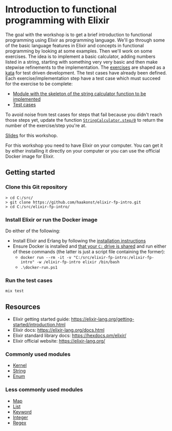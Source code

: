 # Introduction to functional programming with Elixir

The goal with the workshop is to get a brief introduction to functional programming using Elixir as programming language. We'll go through some of the basic language features in Elixir and concepts in functional programming by looking at some examples. Then we'll work on some exercises. The idea is to implement a basic calculator, adding numbers listed in a string, starting with something very very basic and then make stepwise refinements to the implementation. The [exercises](https://osherove.com/tdd-kata-1/) are shaped as a [kata](https://en.wikipedia.org/wiki/Kata_(programming)) for test driven development. The test cases have already been defined. Each exercise/implementation step have a test case which must succeed for the exercise to be complete:

* [Module with the skeleton of the string calculator function to be implemented](lib/string_calculator.ex)
* [Test cases](test/string_calculator_test.exs)

To avoid noise from test cases for steps that fail because you didn't reach those steps yet, update the function [`StringCalculator.step/0`](lib/string_calculator.ex#L2) to return the number of the exercise/step you're at.

[Slides](https://haakonst.github.io/elixir-fp-intro/presentation.html) for this workshop.

For this workshop you need to have Elixir on your computer. You can get it by either installing it directly on your computer or you can use the official Docker image for Elixir.

## Getting started

### Clone this Git repository

```
> cd C:/src/
> git clone https://github.com/haakonst/elixir-fp-intro.git
> cd C:/src/elixir-fp-intro/
```

### Install Elixir or run the Docker image

Do either of the following:
* Install Elixir and Erlang by following the [installation instructions](https://elixir-lang.org/install.html)
* Ensure Docker is installed and [that your `C:` drive is shared](https://github.com/haakonst/elixir-todo-workshop#config) and run either of these commands (the latter is just a script file containing the former):
  - `docker run --rm -it -v "C:/src/elixir-fp-intro:/elixir-fp-intro" -w /elixir-fp-intro elixir /bin/bash`
  - `.\docker-run.ps1`

### Run the test cases

```
mix test
```

## Resources

* Elixir getting started guide: https://elixir-lang.org/getting-started/introduction.html
* Elixir docs: https://elixir-lang.org/docs.html
* Elixir standard library docs: https://hexdocs.pm/elixir/
* Elixir official website: https://elixir-lang.org/

### Commonly used modules
* [Kernel](https://hexdocs.pm/elixir/Kernel.html)
* [String](https://hexdocs.pm/elixir/String.html)
* [Enum](https://hexdocs.pm/elixir/Enum.html)

### Less commonly used modules
* [Map](https://hexdocs.pm/elixir/Map.html)
* [List](https://hexdocs.pm/elixir/List.html)
* [Keyword](https://hexdocs.pm/elixir/Keyword.html)
* [Integer](https://hexdocs.pm/elixir/Integer.html)
* [Regex](https://hexdocs.pm/elixir/Regex.html)

